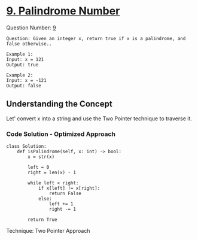 # <a href="https://leetcode.com/problems/palindrome-number/">9. Palindrome Number</a>

Question Number: <a href="https://leetcode.com/problems/palindrome-number/">9</a>

```
Question: Given an integer x, return true if x is a palindrome, and false otherwise..

Example 1:
Input: x = 121
Output: true

Example 2:
Input: x = -121
Output: false
```
## Understanding the Concept
Let' convert x into a string and use the Two Pointer technique to traverse it.

### Code Solution - Optimized Approach
```Python3
class Solution:
    def isPalindrome(self, x: int) -> bool:
        x = str(x)

        left = 0
        right = len(x) - 1

        while left < right:
            if x[left] != x[right]:
                return False
            else:
                left += 1
                right -= 1

        return True
```
Technique: Two Pointer Approach


